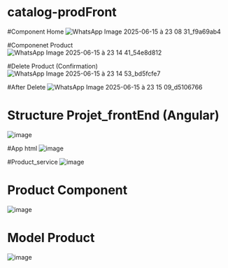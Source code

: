 # catalog-prodFront
#Component Home
![WhatsApp Image 2025-06-15 à 23 08 31_f9a69ab4](https://github.com/user-attachments/assets/34f01267-1d16-4e45-a9df-4bd83c49991d)

#Componenet Product
![WhatsApp Image 2025-06-15 à 23 14 41_54e8d812](https://github.com/user-attachments/assets/222621a0-ddba-483a-a1b5-7fbec1b1f52d)

#Delete Product (Confirmation)
![WhatsApp Image 2025-06-15 à 23 14 53_bd5fcfe7](https://github.com/user-attachments/assets/f8b40ea0-c573-4ab4-ba3e-ec6aebb42c82)


#After Delete
![WhatsApp Image 2025-06-15 à 23 15 09_d5106766](https://github.com/user-attachments/assets/045011ff-d8da-4ff5-9c10-bc60d3565b7a)

# Structure Projet_frontEnd (Angular)
![image](https://github.com/user-attachments/assets/e2aa5faa-4d95-45f4-a124-499453e81bc9)

#App html
![image](https://github.com/user-attachments/assets/2595cbd7-017b-4280-bc37-41324be7802d)

#Product_service
![image](https://github.com/user-attachments/assets/8705bd49-2e9c-41c7-9600-32236042eaf1)

# Product Component
![image](https://github.com/user-attachments/assets/46c2ff25-72d6-49cc-80ed-5fb036a7fe54)

# Model Product
![image](https://github.com/user-attachments/assets/ec8811ce-a92a-46ab-b19e-6644b946059d)













